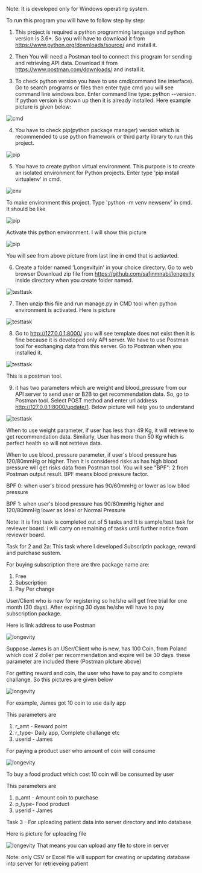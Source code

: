 Note: It is developed only for Windows operating system.

To run this program you will have to follow step by step:

1. This project is required a python programming language and python version is 3.6+. So you will have to download it from https://www.python.org/downloads/source/ and install it.

2. Then You will need a Postman tool to connect this program for sending and retrieving API data. Download it from https://www.postman.com/downloads/ and install it.

3. To check python version you have to use cmd(command line interface). Go to search programs or files then enter type cmd you will see command line windows box.
Enter command line type: python --version. If python version is shown up then it is already installed. Here example picture is given below:


![cmd](https://user-images.githubusercontent.com/53641071/130817465-79e4c71d-e046-410e-8151-b56fcb7d8a0e.png)

4. You have to check pip(python package manager) version which is recommended to use python framework or third party library to run this project.

![pip](https://user-images.githubusercontent.com/53641071/130818576-0667ff88-8478-4eff-b619-f390ede8cd32.png)

5. You have to create python virtual environment. This purpose is to create an isolated environment for Python projects. Enter type 'pip install virtualenv' in cmd.

![env](https://user-images.githubusercontent.com/53641071/130819998-a2229af4-876d-48bb-8318-b68b37ab1923.png)

To make environment this project. Type 'python -m venv newsenv' in cmd. It should be like

![pip](https://user-images.githubusercontent.com/53641071/130821212-a29faa16-3580-431e-ab39-508f629d0d43.png)


Activate this python environment. I will show this picture

![pip](https://user-images.githubusercontent.com/53641071/130822133-bad6cc13-ff7c-4e3f-9fa8-302b7cfc05d6.png)

You will see from above picture from last line in cmd that is actiavted.

6. Create a folder named  'Longevityin' in your choice directory. Go to web browser Download zip file from https://github.com/safinmnabi/longevity inside directory when you create folder named.

![testtask](https://user-images.githubusercontent.com/53641071/134121419-c5795f58-a782-43ba-ba4f-a83b37a46b22.png)


7. Then unzip this file and run manage.py in CMD tool when python environment is activated. Here is picture

![testtask](https://user-images.githubusercontent.com/53641071/134122890-865bd3fe-cecf-4726-9594-4468d5425e34.png)

8. Go to http://127.0.0.1:8000/ you will see template does not exist then it is fine because it is developed only API server. We have to use Postman tool for exchanging data from this server. Go to Postman when you installed it.


![testtask](https://user-images.githubusercontent.com/53641071/134125173-b7d6ff4a-4317-4181-8c6f-51570315f552.png)

This is a postman tool.

9. it has two parameters which are weight and blood_pressure from our API server to send user or B2B to get recommendation data. So, go to Postman tool. Select POST method and enter url address http://127.0.0.1:8000/update/1. Below picture will help you to understand

![testtask](https://user-images.githubusercontent.com/53641071/134127312-a7ef8e31-2f28-4fdd-ab75-643a64e297e6.png)

When to use weight parameter, if user has less than 49 Kg, it will retrieve to get recommendation data. Similarly, User has more than 50 Kg which is perfect health so will not retrieve data.

When to use blood_pressure parameter, if user's blood pressure has 120/80mmHg or higher. Then it is considered risks as has high blood pressure will get risks data from Postman tool. You will see "BPF": 2 from Postman output result. BPF means blood pressure factor.

BPF 0: when user's blood pressure has 90/60mmHg or lower as low bllod pressure

BPF 1: when user's blood pressure has 90/60mmHg higher and 120/80mmHg lower as Ideal or Normal Pressure

Note: It is first task is completed out of 5 tasks and It is sample/test task for reviewer board. i will carry on remaining of tasks until further notice from reviewer board.  

Task for 2 and 2a:
This task where I developed Subscriptin package, reward and purchase sustem.

For buying subscription there are thre package name are: 
1. Free
2. Subscription
3. Pay Per change

User/Client who is new for registering so he/she will get free trial for one month (30 days). After expiring 30 dyas he/she will have to pay subscription package.

Here is link address to use Postman

![longevity](https://user-images.githubusercontent.com/53641071/136798321-360413a9-d3e6-4187-98fc-40d6b73e840b.png)

Suppose James is an USer/Client who is new, has 100 Coin, from Poland which cost 2 doller per recommendation and expire will be 30 days. these parameter are included there (Postman pIcture above)

For getting reward and coin, the user who have to pay and to complete challange. So this pictures are given below

![longevity](https://user-images.githubusercontent.com/53641071/136799584-be29d55b-1971-4e4a-8403-3336264a1007.png)

For example, James got 10 coin to use daily app 

This parameters are 
1. r_amt - Reward point
2. r_type- Daily app, Complete challange etc
3. userid - James

For paying a product user who amount of coin will consume

![longevity](https://user-images.githubusercontent.com/53641071/136800601-76c91c72-37a6-43c4-a533-f46a31247072.png)

To buy a food product which cost 10 coin will be consumed by user

This parameters are 
1. p_amt - Amount coin to purchase
2. p_type- Food product
3. userid - James



Task 3 - For uploading patient data into server directory and into database

Here is picture for uploading file

![longevity](https://user-images.githubusercontent.com/53641071/136802100-029a170c-b80f-4dd5-9134-fed05eb26333.png)
 That means you can upload any file to store in server
 
 Note: only CSV or Excel file will support for creating or updating database into server for retrieveing patient


